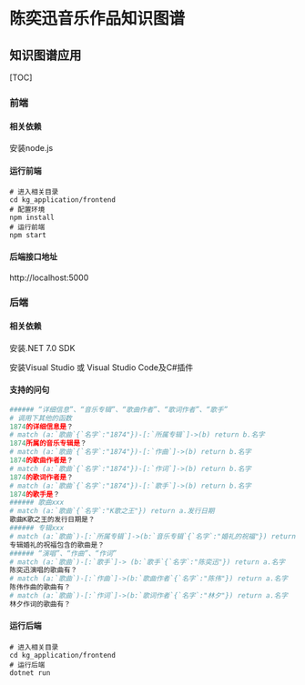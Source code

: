 # 陈奕迅音乐作品知识图谱
## 知识图谱应用

[TOC]

### 前端

#### 相关依赖

安装node.js

#### 运行前端

```shell
# 进入相关目录
cd kg_application/frontend
# 配置环境
npm install
# 运行前端
npm start
```

#### 后端接口地址

http://localhost:5000



### 后端

#### 相关依赖

安装.NET 7.0 SDK

安装Visual Studio 或  Visual Studio Code及C#插件

#### 支持的问句

```python
###### “详细信息”、“音乐专辑”、“歌曲作者”、“歌词作者”、“歌手”
# 调用下其他的函数
1874的详细信息是？
# match (a:`歌曲`{`名字`:"1874"})-[:`所属专辑`]->(b) return b.名字
1874所属的音乐专辑是？
# match (a:`歌曲`{`名字`:"1874"})-[:`作曲`]->(b) return b.名字
1874的歌曲作者是？
# match (a:`歌曲`{`名字`:"1874"})-[:`作词`]->(b) return b.名字
1874的歌词作者是？
# match (a:`歌曲`{`名字`:"1874"})-[:`歌手`]->(b) return b.名字
1874的歌手是？
###### 歌曲xxx
# match (a:`歌曲`{`名字`:"K歌之王"}) return a.发行日期
歌曲K歌之王的发行日期是？
###### 专辑xxx
# match (a:`歌曲`)-[:`所属专辑`]->(b:`音乐专辑`{`名字`:"婚礼的祝福"}) return a.名字
专辑婚礼的祝福包含的歌曲是？
###### “演唱”、“作曲”、“作词”
# match (a:`歌曲`)-[:`歌手`]-> (b:`歌手`{`名字`:"陈奕迅"}) return a.名字
陈奕迅演唱的歌曲有？
# match (a:`歌曲`)-[:`作曲`]->(b:`歌曲作者`{`名字`:"陈伟"}) return a.名字
陈伟作曲的歌曲有？
# match (a:`歌曲`)-[:`作词`]->(b:`歌词作者`{`名字`:"林夕"}) return a.名字
林夕作词的歌曲有？
```

#### 运行后端

```shell
# 进入相关目录
cd kg_application/frontend
# 运行后端
dotnet run
```



